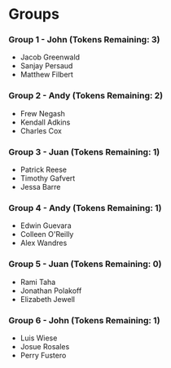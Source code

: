 # Groups

### Group 1 - John (Tokens Remaining: 3)
- Jacob Greenwald 
- Sanjay Persaud
- Matthew Filbert

### Group 2 - Andy (Tokens Remaining: 2)
- Frew Negash
- Kendall Adkins
- Charles Cox

### Group 3 - Juan (Tokens Remaining: 1)
- Patrick Reese
- Timothy Gafvert
- Jessa Barre

### Group 4 - Andy (Tokens Remaining: 1)
- Edwin Guevara
- Colleen O'Reilly
- Alex Wandres

### Group 5 - Juan (Tokens Remaining: 0)
- Rami Taha
- Jonathan Polakoff
- Elizabeth Jewell

### Group 6 - John (Tokens Remaining: 1)
- Luis Wiese
- Josue Rosales
- Perry Fustero

